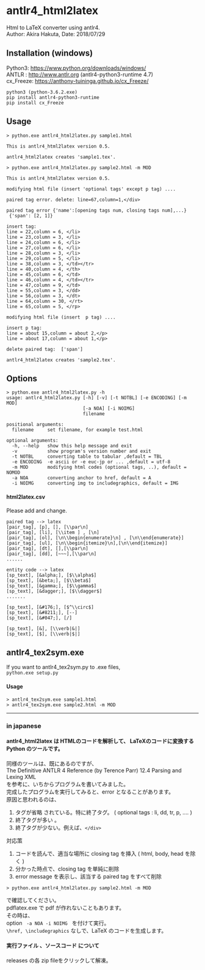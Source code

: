 # antlr4_html2latex  
Html to LaTeX converter using antlr4.  
Author: Akira Hakuta,  Date: 2018/07/29     

## Installation (windows)  
Python3: <https://www.python.org/downloads/windows/>   
ANTLR : <http://www.antlr.org>  (antlr4-python3-runtime 4.7)   
cx_Freeze: <https://anthony-tuininga.github.io/cx_Freeze/>    
```
python3 (python-3.6.2.exe)
pip install antlr4-python3-runtime 
pip install cx_Freeze
```


## Usage
```
> python.exe antlr4_html2latex.py sample1.html

This is antlr4_html2latex version 0.5.

antlr4_html2latex creates 'sample1.tex'.
```
```
> python.exe antlr4_html2latex.py sample2.html -m MOD

This is antlr4_html2latex version 0.5.

modifying html file (insert 'optional tags' except p tag) ....

paired tag error. delete: line=67,column=1,</div>

paired tag error {'name':[opening tags num, closing tags num],...}
 {'span': [2, 1]}

insert tag:
line = 22,column = 6, </li>
line = 23,column = 3, </li>
line = 24,column = 6, </li>
line = 27,column = 6, </li>
line = 28,column = 3, </li>
line = 29,column = 5, </li>
line = 38,column = 3, </td></tr>
line = 40,column = 4, </th>
line = 45,column = 6, </td>
line = 46,column = 4, </td></tr>
line = 47,column = 9, </td>
line = 55,column = 3, </dd>
line = 56,column = 3, </dt>
line = 64,column = 30, </rt>
line = 65,column = 5, </rp>

modifying html file (insert  p tag) ....

insert p tag:
line = about 15,column = about 2,</p>
line = about 17,column = about 1,</p>

delete paired tag:  ['span']

antlr4_html2latex creates 'sample2.tex'.
```

## Options 

```
> python.exe antlr4_html2latex.py -h
usage: antlr4_html2latex.py [-h] [-v] [-t NOTBL] [-e ENCODING] [-m MOD]
                            [-a NOA] [-i NOIMG]
                            filename

positional arguments:
  filename     set filename, for example test.html

optional arguments:
  -h, --help   show this help message and exit
  -v           show program's version number and exit
  -t NOTBL     converting table to tabular ,default = TBL
  -e ENCODING  -e ascii or -e euc-jp or ... ,default = utf-8
  -m MOD       modifying html codes (optional tags, ..), default = NOMOD
  -a NOA       converting anchor to href, default = A
  -i NOIMG     converting img to includegraphics, default = IMG
```
#### html2latex.csv  

Please add and change.  

```
paired tag --> latex 
[pair_tag], [p], [], [\\par\n]
[pair_tag], [li], [\\item ] , [\n]
[pair_tag], [ol], [\n\\begin{enumerate}\n] , [\n\\end{enumerate}]
[pair_tag], [ul], [\n\\begin{itemize}\n],[\n\\end{itemize}]
[pair_tag], [dt], [],[\\par\n]
[pair_tag], [dd], [~~~],[\\par\n]
......

entity code --> latex
[sp_text], [&alpha;], [$\\alpha$]
[sp_text], [&beta;], [$\\beta$]
[sp_text], [&gamma;], [$\\gamma$]
[sp_text], [&dagger;], [$\\dagger$]
.......

[sp_text], [&#176;], [$^\\circ$]
[sp_text], [&#8211;], [--]
[sp_text], [&#047;], [/]

[sp_text], [&], [\\verb|&|]
[sp_text], [$], [\\verb|$|]
```


## antlr4_tex2sym.exe

If you want to antlr4_tex2sym.py to .exe files,  
` python.exe setup.py `

#### Usage

```
> antlr4_tex2sym.exe sample1.html
> antlr4_tex2sym.exe sample2.html -m MOD
```

------

### in japanese

#### antlr4_html2latex は HTMLのコードを解析して、  LaTeXのコードに変換する Python のツールです。  
同様のツールは、既にあるのですが、  
The Definitive ANTLR 4 Reference (by Terence Parr)    12.4 Parsing and Lexing  XML  
を参考に、いちからプログラムを書いてみました。  
完成したプログラムを実行してみると、error となることがあります。  
原因と思われるのは、  

1. タグが省略 されている。特に終了タグ。 ( optional tags : li, dd, tr, p, .... ) 
2. 終了タグが多い 。  
3. 終了タグが少ない。例えば、`</div>`  

対応策  
1. コードを読んで、適当な場所に closing tag を挿入   ( html, body, head を除く )    
2. 分かった時点で、closing tag を単純に削除 
3. error message を表示し、該当する paired tag をすべて削除     
```
> python.exe antlr4_html2latex.py sample2.html -m MOD
```
で確認してください。  
pdflatex.exe で pdf が作れないこともあります。  
その時は、  
option  ` -a NOA -i NOIMG　`を付けて実行。  
`\href, \includegraphics` なしで、LaTeX のコードを生成します。  

####  実行ファイル 、ソースコード について   
releases の各 zip fileをクリックして解凍。  
